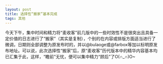```yaml
---
layout: post
title: 选择性“搬家”基本完成
tags: 其他
---
```


今天下午，集中时间和精力将“麦收客”前几版中的一些时效性不是很突出且具备一定价值的日志进行了“搬家”（其实是复制），个别的在内容或排版方面适当进行了微调，日期则全部调整为原发布时的，并以@bulaoge或@farbox等加以标明原发布地址。可以说，此次选择性“搬家”后，原“麦收客”历代版本中的精华内容基本均已汇集于此，这样，“瞻前”无忧，便可以集中精力“顾后”了O(∩_∩)O~